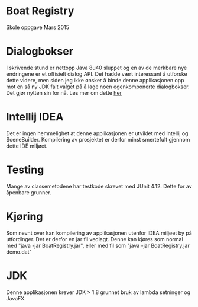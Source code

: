 # Boat Registry
Skole oppgave Mars 2015

# Dialogbokser
I skrivende stund er nettopp Java 8u40 sluppet og en av de merkbare nye endringene er et offisielt
dialog API. Det hadde vært interessant å utforske dette videre, men siden jeg ikke ønsker å binde
denne applikasjonen opp mot en så ny JDK falt valget på å lage noen egenkomponerte dialogbokser.
Det gjør nytten sin for nå. Les mer om dette [her](http://www.oracle.com/technetwork/java/javase/8u40-relnotes-2389089.html)

# Intellij IDEA
Det er ingen hemmelighet at denne applikasjonen er utviklet med Intellij og SceneBuilder. Kompilering
av prosjektet er derfor minst smertefult gjennom dette IDE miljøet.

# Testing
Mange av classemetodene har testkode skrevet med JUnit 4.12. Dette for av åpenbare grunner.

# Kjøring
Som nevnt over kan kompilering av applikasjonen utenfor IDEA miljøet by på utfordinger. Det er derfor
en jar fil vedlagt. Denne kan kjøres som normal med "java -jar BoatRegistry.jar", eller med fil som
"java -jar BoatRegistry.jar demo.dat"

# JDK
Denne applikasjonen krever JDK > 1.8 grunnet bruk av lambda setninger og JavaFX.
